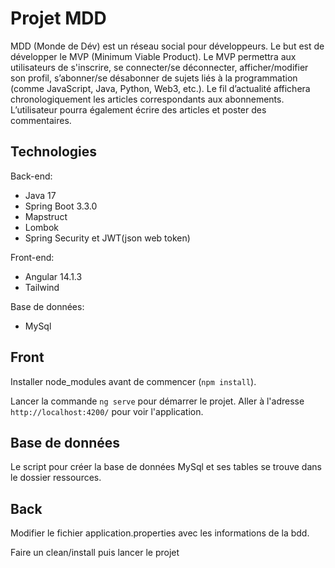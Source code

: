 # Projet MDD

MDD (Monde de Dév) est un réseau social pour développeurs. Le but est de développer le MVP (Minimum Viable Product).
Le MVP permettra aux utilisateurs de s'inscrire, se connecter/se déconnecter, afficher/modifier son profil, s’abonner/se désabonner de sujets liés à la programmation (comme JavaScript, Java, Python, Web3, etc.). Le fil d’actualité affichera chronologiquement les articles correspondants aux abonnements. L’utilisateur pourra également écrire des articles et poster des commentaires.

## Technologies 

Back-end:
- Java 17
- Spring Boot 3.3.0
- Mapstruct
- Lombok
- Spring Security et JWT(json web token)

Front-end:
- Angular 14.1.3
- Tailwind

Base de données:
- MySql

## Front

Installer node_modules avant de commencer (`npm install`).

Lancer la commande `ng serve` pour démarrer le projet. Aller à l'adresse `http://localhost:4200/` pour voir l'application.

## Base de données

Le script pour créer la base de données MySql et ses tables se trouve dans le dossier ressources.

## Back

Modifier le fichier application.properties avec les informations de la bdd.

Faire un clean/install puis lancer le projet
